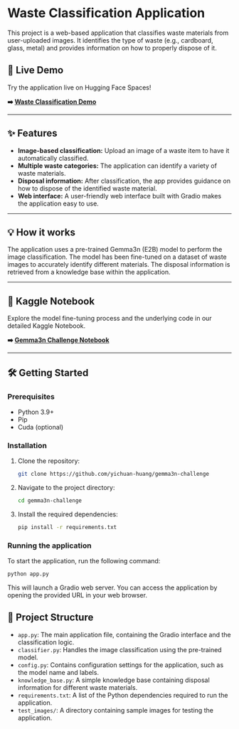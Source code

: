 # Waste Classification Application

This project is a web-based application that classifies waste materials from user-uploaded images. It identifies the type of waste (e.g., cardboard, glass, metal) and provides information on how to properly dispose of it.

## 🚀 Live Demo

Try the application live on Hugging Face Spaces\!

**➡️ [Waste Classification Demo](https://huggingface.co/spaces/HMWCS/Gemma3n-challenge-demo)**

-----

## ✨ Features

  * **Image-based classification:** Upload an image of a waste item to have it automatically classified.
  * **Multiple waste categories:** The application can identify a variety of waste materials.
  * **Disposal information:** After classification, the app provides guidance on how to dispose of the identified waste material.
  * **Web interface:** A user-friendly web interface built with Gradio makes the application easy to use.

-----

## 💡 How it works

The application uses a pre-trained Gemma3n (E2B) model to perform the image classification. The model has been fine-tuned on a dataset of waste images to accurately identify different materials. The disposal information is retrieved from a knowledge base within the application.

-----

## 📓 Kaggle Notebook

Explore the model fine-tuning process and the underlying code in our detailed Kaggle Notebook.

**➡️ [Gemma3n Challenge Notebook](https://www.kaggle.com/code/yichuanhuang/gemma3n-garbage-classification)**

-----

## 🛠️ Getting Started

### Prerequisites

  * Python 3.9+
  * Pip
  * Cuda (optional)

### Installation

1.  Clone the repository:
    ```bash
    git clone https://github.com/yichuan-huang/gemma3n-challenge
    ```
2.  Navigate to the project directory:
    ```bash
    cd gemma3n-challenge
    ```
3.  Install the required dependencies:
    ```bash
    pip install -r requirements.txt
    ```

### Running the application

To start the application, run the following command:

```bash
python app.py
```

This will launch a Gradio web server. You can access the application by opening the provided URL in your web browser.

## 📂 Project Structure

  * `app.py`: The main application file, containing the Gradio interface and the classification logic.
  * `classifier.py`: Handles the image classification using the pre-trained model.
  * `config.py`: Contains configuration settings for the application, such as the model name and labels.
  * `knowledge_base.py`: A simple knowledge base containing disposal information for different waste materials.
  * `requirements.txt`: A list of the Python dependencies required to run the application.
  * `test_images/`: A directory containing sample images for testing the application.
